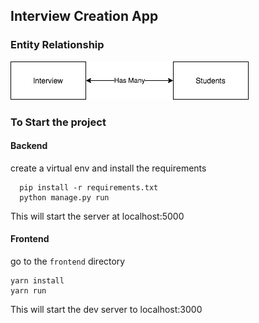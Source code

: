 ## Interview Creation App

### Entity Relationship
![db_schema diagram](db_schema.drawio.png)

### To Start the project

#### Backend
  create a virtual env and install the requirements
  ```
    pip install -r requirements.txt
    python manage.py run
  ```
  This will start the server at localhost:5000

#### Frontend
  go to the `frontend` directory
  ```
  yarn install
  yarn run
  ```
  This will start the dev server to localhost:3000